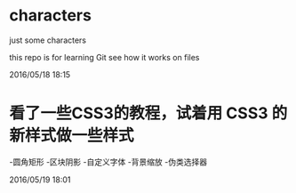 # characters
just some characters

this repo is for learning Git
see how it works on files

2016/05/18 18:15

# 看了一些CSS3的教程，试着用 CSS3 的新样式做一些样式

-圆角矩形
-区块阴影
-自定义字体
-背景缩放
-伪类选择器

2016/05/19 18:01
